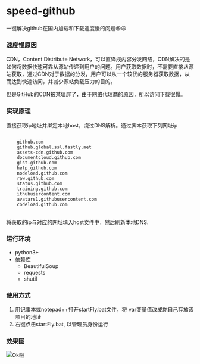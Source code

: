 # speed-github
一键解决github在国内加载和下载速度慢的问题:laughing::laughing:


### 速度慢原因


CDN，Content Distribute Network，可以直译成内容分发网络，CDN解决的是如何将数据快速可靠从源站传递到用户的问题。用户获取数据时，不需要直接从源站获取，通过CDN对于数据的分发，用户可以从一个较优的服务器获取数据，从而达到快速访问，并减少源站负载压力的目的。

但是GitHub的CDN被某墙屏了，由于网络代理商的原因，所以访问下载很慢。




### 实现原理
直接获取ip地址并绑定本地host，绕过DNS解析。通过脚本获取下列网址ip
<pre>
<code>
	github.com
	github.global.ssl.fastly.net
	assets-cdn.github.com
	documentcloud.github.com
	gist.github.com
	help.github.com
	nodeload.github.com
	raw.github.com
	status.github.com
	training.github.com
	ithubusercontent.com
	avatars1.githubusercontent.com
	codeload.github.com
</code>
</pre>

将获取的ip与对应的网址填入host文件中，然后刷新本地DNS.


### 运行环境

- python3+
- 依赖库
	- BeautifulSoup
	- requests
	- shutil

### 使用方式
 


1. 用记事本或notepad++打开startFly.bat文件，将 var变量值改成你自己存放该项目的地址
2. 右键点击startFly.bat, 以管理员身份运行

### 效果图
![Ok啦](https://github.com/jvxiao/speed-github/blob/master/img/screenShot.PNG)

